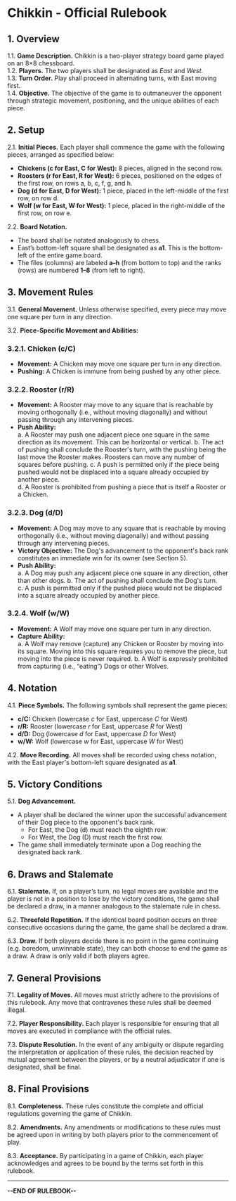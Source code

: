 # Chikkin - Official Rulebook

## 1. Overview
1.1. **Game Description.** Chikkin is a two-player strategy board game played on an 8×8 chessboard.  
1.2. **Players.** The two players shall be designated as *East* and *West*.  
1.3. **Turn Order.** Play shall proceed in alternating turns, with East moving first.  
1.4. **Objective.** The objective of the game is to outmaneuver the opponent through strategic movement, positioning, and the unique abilities of each piece.

## 2. Setup
2.1. **Initial Pieces.** Each player shall commence the game with the following pieces, arranged as specified below:
- **Chickens (c for East, C for West):** 8 pieces, aligned in the second row.
- **Roosters (r for East, R for West):** 6 pieces, positioned on the edges of the first row, on rows a, b, c, f, g, and h.
- **Dog (d for East, D for West):** 1 piece, placed in the left-middle of the first row, on row d.
- **Wolf (w for East, W for West):** 1 piece, placed in the right-middle of the first row, on row e.

2.2. **Board Notation.**  
- The board shall be notated analogously to chess.  
- East’s bottom-left square shall be designated as **a1**. This is the bottom-left of the entire game board.
- The files (columns) are labeled **a–h** (from bottom to top) and the ranks (rows) are numbered **1–8** (from left to right).

## 3. Movement Rules
3.1. **General Movement.** Unless otherwise specified, every piece may move one square per turn in any direction.

3.2. **Piece-Specific Movement and Abilities:**

### 3.2.1. Chicken (c/C)
- **Movement:** A Chicken may move one square per turn in any direction.
- **Pushing:** A Chicken is immune from being pushed by any other piece.

### 3.2.2. Rooster (r/R)
- **Movement:** A Rooster may move to any square that is reachable by moving orthogonally (i.e., without moving diagonally) and without passing through any intervening pieces.
- **Push Ability:**  
  a. A Rooster may push one adjacent piece one square in the same direction as its movement. This can be horizontal or vertical.
  b. The act of pushing shall conclude the Rooster's turn, with the pushing being the last move the Rooster makes. Roosters can move any number of squares before pushing.
  c. A push is permitted only if the piece being pushed would not be displaced into a square already occupied by another piece.  
  d. A Rooster is prohibited from pushing a piece that is itself a Rooster or a Chicken.

### 3.2.3. Dog (d/D)
- **Movement:** A Dog may move to any square that is reachable by moving orthogonally (i.e., without moving diagonally) and without passing through any intervening pieces.
- **Victory Objective:** The Dog's advancement to the opponent's back rank constitutes an immediate win for its owner (see Section 5).
- **Push Ability:**  
  a. A Dog may push any adjacent piece one square in any direction, other than other dogs.
  b. The act of pushing shall conclude the Dog's turn.  
  c. A push is permitted only if the pushed piece would not be displaced into a square already occupied by another piece.

### 3.2.4. Wolf (w/W)
- **Movement:** A Wolf may move one square per turn in any direction.
- **Capture Ability:**  
  a. A Wolf may remove (capture) any Chicken or Rooster by moving into its square. Moving into this square requires you to remove the piece, but moving into the piece is never required.
  b. A Wolf is expressly prohibited from capturing (i.e., “eating”) Dogs or other Wolves.

## 4. Notation
4.1. **Piece Symbols.** The following symbols shall represent the game pieces:
- **c/C:** Chicken (lowercase *c* for East, uppercase *C* for West)
- **r/R:** Rooster (lowercase *r* for East, uppercase *R* for West)
- **d/D:** Dog (lowercase *d* for East, uppercase *D* for West)
- **w/W:** Wolf (lowercase *w* for East, uppercase *W* for West)

4.2. **Move Recording.** All moves shall be recorded using chess notation, with the East player's bottom-left square designated as **a1**.

## 5. Victory Conditions
5.1. **Dog Advancement.**  
- A player shall be declared the winner upon the successful advancement of their Dog piece to the opponent's back rank.
  - For East, the Dog (d) must reach the eighth row.
  - For West, the Dog (D) must reach the first row.
- The game shall immediately terminate upon a Dog reaching the designated back rank.

## 6. Draws and Stalemate
6.1. **Stalemate.** If, on a player’s turn, no legal moves are available and the player is not in a position to lose by the victory conditions, the game shall be declared a draw, in a manner analogous to the stalemate rule in chess.

6.2. **Threefold Repetition.** If the identical board position occurs on three consecutive occasions during the game, the game shall be declared a draw.

6.3. **Draw.** If both players decide there is no point in the game continuing (e.g. boredom, unwinnable state), they can both choose to end the game as a draw. A draw is only valid if both players agree.

## 7. General Provisions
7.1. **Legality of Moves.** All moves must strictly adhere to the provisions of this rulebook. Any move that contravenes these rules shall be deemed illegal.

7.2. **Player Responsibility.** Each player is responsible for ensuring that all moves are executed in compliance with the official rules.

7.3. **Dispute Resolution.** In the event of any ambiguity or dispute regarding the interpretation or application of these rules, the decision reached by mutual agreement between the players, or by a neutral adjudicator if one is designated, shall be final.

## 8. Final Provisions
8.1. **Completeness.** These rules constitute the complete and official regulations governing the game of Chikkin.

8.2. **Amendments.** Any amendments or modifications to these rules must be agreed upon in writing by both players prior to the commencement of play.

8.3. **Acceptance.** By participating in a game of Chikkin, each player acknowledges and agrees to be bound by the terms set forth in this rulebook.

---

**--END OF RULEBOOK--**
